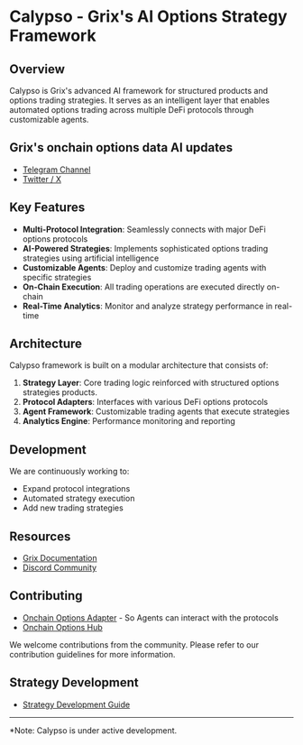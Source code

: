 # Calypso - Grix's AI Options Strategy Framework

## Overview

Calypso is Grix's advanced AI framework for structured products and options trading strategies. It serves as an intelligent layer that enables automated options trading across multiple DeFi protocols through customizable agents.

## Grix's onchain options data AI updates

- [Telegram Channel](https://web.telegram.org/k/#@Calypso_by_Grix)
- [Twitter / X](https://x.com/calypso_by_grix)

## Key Features

- **Multi-Protocol Integration**: Seamlessly connects with major DeFi options protocols
- **AI-Powered Strategies**: Implements sophisticated options trading strategies using artificial intelligence
- **Customizable Agents**: Deploy and customize trading agents with specific strategies
- **On-Chain Execution**: All trading operations are executed directly on-chain
- **Real-Time Analytics**: Monitor and analyze strategy performance in real-time

## Architecture

Calypso framework is built on a modular architecture that consists of:

1. **Strategy Layer**: Core trading logic reinforced with structured options strategies products.
2. **Protocol Adapters**: Interfaces with various DeFi options protocols
3. **Agent Framework**: Customizable trading agents that execute strategies
4. **Analytics Engine**: Performance monitoring and reporting

## Development

We are continuously working to:

- Expand protocol integrations
- Automated strategy execution
- Add new trading strategies

## Resources

- [Grix Documentation](https://docs.grix.finance)
- [Discord Community](https://discord.gg/ZgPpr9psqp)

## Contributing

- [Onchain Options Adapter](https://github.com/grixprotocol/defi-options-adapters) - So Agents can interact with the protocols
- [Onchain Options Hub](https://github.com/grixprotocol/defi-options-hub)

We welcome contributions from the community. Please refer to our contribution guidelines for more information.

## Strategy Development

- [Strategy Development Guide](strategies/README.md)

---

*Note: Calypso is under active development.
